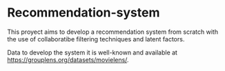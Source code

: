 # Recommendation-system

This proyect aims to develop a recommendation system from scratch with the use of collaboratibe filtering techniques and latent factors.

Data to develop the system it is well-known and available at https://grouplens.org/datasets/movielens/.

